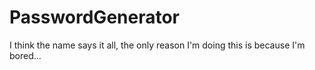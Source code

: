 # PasswordGenerator
I think the name says it all, the only reason I'm doing this is because I'm bored...
